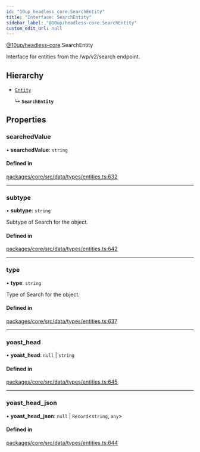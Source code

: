 ```yaml
---
id: "10up_headless_core.SearchEntity"
title: "Interface: SearchEntity"
sidebar_label: "@10up/headless-core.SearchEntity"
custom_edit_url: null
---
```


[@10up/headless-core](../modules/10up_headless_core.md).SearchEntity

Interface for entities from the /wp/v2/search endpoint.

## Hierarchy

- [`Entity`](10up_headless_core.Entity.md)

  ↳ **`SearchEntity`**

## Properties

### searchedValue

• **searchedValue**: `string`

#### Defined in

[packages/core/src/data/types/entities.ts:632](https://github.com/10up/headless/blob/2a6e2a0/packages/core/src/data/types/entities.ts#L632)

___

### subtype

• **subtype**: `string`

Subtype of Search for the object.

#### Defined in

[packages/core/src/data/types/entities.ts:642](https://github.com/10up/headless/blob/2a6e2a0/packages/core/src/data/types/entities.ts#L642)

___

### type

• **type**: `string`

Type of Search for the object.

#### Defined in

[packages/core/src/data/types/entities.ts:637](https://github.com/10up/headless/blob/2a6e2a0/packages/core/src/data/types/entities.ts#L637)

___

### yoast\_head

• **yoast\_head**: ``null`` \| `string`

#### Defined in

[packages/core/src/data/types/entities.ts:645](https://github.com/10up/headless/blob/2a6e2a0/packages/core/src/data/types/entities.ts#L645)

___

### yoast\_head\_json

• **yoast\_head\_json**: ``null`` \| `Record`<`string`, `any`\>

#### Defined in

[packages/core/src/data/types/entities.ts:644](https://github.com/10up/headless/blob/2a6e2a0/packages/core/src/data/types/entities.ts#L644)
